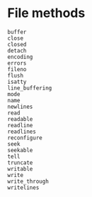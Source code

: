 # File methods

    buffer
    close
    closed
    detach
    encoding
    errors
    fileno
    flush
    isatty
    line_buffering
    mode
    name
    newlines
    read
    readable
    readline
    readlines
    reconfigure
    seek
    seekable
    tell
    truncate
    writable
    write
    write_through
    writelines